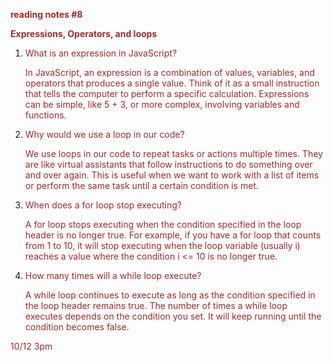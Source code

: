 **reading notes #8**

**Expressions, Operators, and loops**

1. What is an expression in JavaScript?


    In JavaScript, an expression is a combination of values, variables, and operators that produces a single value. Think of it as a small instruction that tells the computer to perform a specific calculation. Expressions can be simple, like 5 + 3, or more complex, involving variables and functions.

2. Why would we use a loop in our code?


    We use loops in our code to repeat tasks or actions multiple times. They are like virtual assistants that follow instructions to do something over and over again. This is useful when we want to work with a list of items or perform the same task until a certain condition is met.

3. When does a for loop stop executing?

    A for loop stops executing when the condition specified in the loop header is no longer true. For example, if you have a for loop that counts from 1 to 10, it will stop executing when the loop variable (usually i) reaches a value where the condition i <= 10 is no longer true.

4. How many times will a while loop execute?

    A while loop continues to execute as long as the condition specified in the loop header remains true. The number of times a while loop executes depends on the condition you set. It will keep running until the condition becomes false.

    <head>
    <style>
        p {
            color: brown ;
        }
    </style>
</head>

10/12 3pm